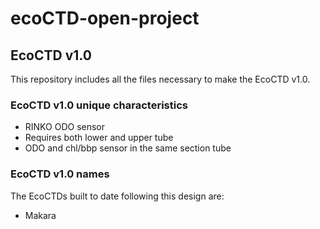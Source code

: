 # ecoCTD-open-project

## EcoCTD v1.0

This repository includes all the files necessary to make the EcoCTD v1.0.

### EcoCTD v1.0 unique characteristics
* RINKO ODO sensor
* Requires both lower and upper tube
* ODO and chl/bbp sensor in the same section tube

### EcoCTD v1.0 names
The EcoCTDs built to date following this design are:

* Makara

